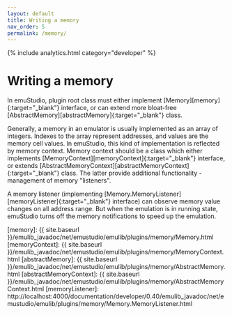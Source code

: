 ```yaml
---
layout: default
title: Writing a memory
nav_order: 5
permalink: /memory/
---
```


{% include analytics.html category="developer" %}

# Writing a memory

In emuStudio, plugin root class must either implement [Memory][memory]{:target="_blank"} interface, or can extend more bloat-free [AbstractMemory][abstractMemory]{:target="_blank"} class.
 
Generally, a memory in an emulator is usually implemented as an array of integers. Indexes to the array represent addresses, and values are the memory cell values. In emuStudio, this kind of implementation is reflected by memory context. Memory context should be a class which either implements [MemoryContext][memoryContext]{:target="_blank"} interface, or extends [AbstractMemoryContext][abstractMemoryContext]{:target="_blank"} class. The latter provide additional functionality - management of memory "listeners".

A memory listener (implementing [Memory.MemoryListener][memoryListener]{:target="_blank"} interface) can observe memory value changes on all address range. But when the emulation is in running state, emuStudio turns off the memory notifications to speed up the emulation.  



[memory]: {{ site.baseurl }}/emulib_javadoc/net/emustudio/emulib/plugins/memory/Memory.html
[memoryContext]: {{ site.baseurl }}/emulib_javadoc/net/emustudio/emulib/plugins/memory/MemoryContext.html
[abstractMemory]: {{ site.baseurl }}/emulib_javadoc/net/emustudio/emulib/plugins/memory/AbstractMemory.html
[abstractMemoryContext]: {{ site.baseurl }}/emulib_javadoc/net/emustudio/emulib/plugins/memory/AbstractMemoryContext.html
[memoryListener]: http://localhost:4000/documentation/developer/0.40/emulib_javadoc/net/emustudio/emulib/plugins/memory/Memory.MemoryListener.html
